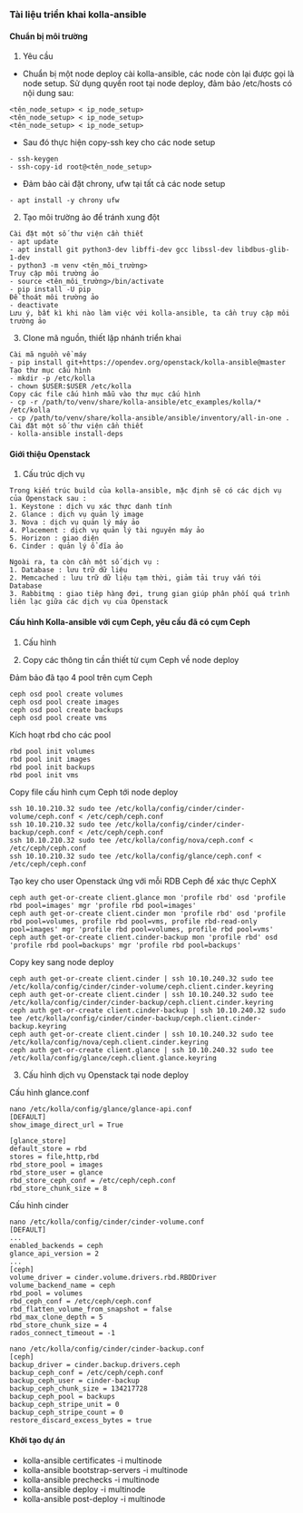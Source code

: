 ### Tài liệu triển khai kolla-ansible
#### Chuẩn bị môi trường
1. Yêu cầu
- Chuẩn bị một node deploy cài kolla-ansible, các node còn lại được gọi là node setup. Sử dụng quyền root tại node deploy, đảm bảo /etc/hosts có nội dung sau:
```
<tên_node_setup> < ip_node_setup>
<tên_node_setup> < ip_node_setup>
<tên_node_setup> < ip_node_setup>
```
- Sau đó thực hiện copy-ssh key cho các node setup
```
- ssh-keygen
- ssh-copy-id root@<tên_node_setup>
```
- Đảm bảo cài đặt chrony, ufw tại tất cả các node setup
```
- apt install -y chrony ufw
```
2. Tạo môi trường ảo để tránh xung đột
```
Cài đặt một số thư viện cần thiết
- apt update
- apt install git python3-dev libffi-dev gcc libssl-dev libdbus-glib-1-dev
- python3 -m venv <tên_môi_trường>
Truy cập môi trường ảo
- source <tên_môi_trường>/bin/activate
- pip install -U pip
Để thoát môi trường ảo
- deactivate
Lưu ý, bất kì khi nào làm việc với kolla-ansible, ta cần truy cập môi trường ảo
```
3. Clone mã nguồn, thiết lập nhánh triển khai
```
Cài mã nguồn về máy
- pip install git+https://opendev.org/openstack/kolla-ansible@master
Tạo thư mục cấu hình
- mkdir -p /etc/kolla
- chown $USER:$USER /etc/kolla
Copy các file cấu hình mẫu vào thư mục cấu hình
- cp -r /path/to/venv/share/kolla-ansible/etc_examples/kolla/* /etc/kolla
- cp /path/to/venv/share/kolla-ansible/ansible/inventory/all-in-one .
Cài đặt một số thư viện cần thiết
- kolla-ansible install-deps
```
#### Giới thiệu Openstack
1. Cấu trúc dịch vụ
```
Trong kiến trúc build của kolla-ansible, mặc định sẽ có các dịch vụ của Openstack sau :
1. Keystone : dịch vụ xác thực danh tính
2. Glance : dịch vụ quản lý image
3. Nova : dịch vụ quản lý máy ảo
4. Placement : dịch vụ quản lý tài nguyên máy ảo
5. Horizon : giao diện
6. Cinder : quản lý ổ đĩa ảo

Ngoài ra, ta còn cần một số dịch vụ : 
1. Database : lưu trữ dữ liệu
2. Memcached : lưu trữ dữ liệu tạm thời, giảm tải truy vấn tới Database
3. Rabbitmq : giao tiêp hàng đợi, trung gian giúp phân phối quá trình liên lạc giữa các dịch vụ của Openstack
```

#### Cấu hình Kolla-ansible với cụm Ceph, yêu cầu đã có cụm Ceph
1. Cấu hình

2. Copy các thông tin cần thiết từ cụm Ceph về node deploy

Đảm bảo đã tạo 4 pool trên cụm Ceph
```
ceph osd pool create volumes
ceph osd pool create images
ceph osd pool create backups
ceph osd pool create vms
```
Kích hoạt rbd cho các pool
```
rbd pool init volumes
rbd pool init images
rbd pool init backups
rbd pool init vms
```
Copy file cấu hình cụm Ceph tới node deploy
```
ssh 10.10.210.32 sudo tee /etc/kolla/config/cinder/cinder-volume/ceph.conf < /etc/ceph/ceph.conf
ssh 10.10.210.32 sudo tee /etc/kolla/config/cinder/cinder-backup/ceph.conf < /etc/ceph/ceph.conf
ssh 10.10.210.32 sudo tee /etc/kolla/config/nova/ceph.conf < /etc/ceph/ceph.conf
ssh 10.10.210.32 sudo tee /etc/kolla/config/glance/ceph.conf < /etc/ceph/ceph.conf
```
Tạo key cho user Openstack ứng với mỗi RDB Ceph để xác thực CephX
```
ceph auth get-or-create client.glance mon 'profile rbd' osd 'profile rbd pool=images' mgr 'profile rbd pool=images'
ceph auth get-or-create client.cinder mon 'profile rbd' osd 'profile rbd pool=volumes, profile rbd pool=vms, profile rbd-read-only pool=images' mgr 'profile rbd pool=volumes, profile rbd pool=vms'
ceph auth get-or-create client.cinder-backup mon 'profile rbd' osd 'profile rbd pool=backups' mgr 'profile rbd pool=backups'
```
Copy key sang node deploy
```
ceph auth get-or-create client.cinder | ssh 10.10.240.32 sudo tee /etc/kolla/config/cinder/cinder-volume/ceph.client.cinder.keyring
ceph auth get-or-create client.cinder | ssh 10.10.240.32 sudo tee /etc/kolla/config/cinder/cinder-backup/ceph.client.cinder.keyring
ceph auth get-or-create client.cinder-backup | ssh 10.10.240.32 sudo tee /etc/kolla/config/cinder/cinder-backup/ceph.client.cinder-backup.keyring
ceph auth get-or-create client.cinder | ssh 10.10.240.32 sudo tee /etc/kolla/config/nova/ceph.client.cinder.keyring
ceph auth get-or-create client.glance | ssh 10.10.240.32 sudo tee /etc/kolla/config/glance/ceph.client.glance.keyring
```
3. Cấu hình dịch vụ Openstack tại node deploy

Cấu hình glance.conf
```
nano /etc/kolla/config/glance/glance-api.conf
[DEFAULT]
show_image_direct_url = True

[glance_store]
default_store = rbd
stores = file,http,rbd
rbd_store_pool = images
rbd_store_user = glance
rbd_store_ceph_conf = /etc/ceph/ceph.conf
rbd_store_chunk_size = 8
```
Cấu hình cinder
```
nano /etc/kolla/config/cinder/cinder-volume.conf
[DEFAULT]
...
enabled_backends = ceph
glance_api_version = 2
...
[ceph]
volume_driver = cinder.volume.drivers.rbd.RBDDriver
volume_backend_name = ceph
rbd_pool = volumes
rbd_ceph_conf = /etc/ceph/ceph.conf
rbd_flatten_volume_from_snapshot = false
rbd_max_clone_depth = 5
rbd_store_chunk_size = 4
rados_connect_timeout = -1

nano /etc/kolla/config/cinder/cinder-backup.conf
[ceph]
backup_driver = cinder.backup.drivers.ceph
backup_ceph_conf = /etc/ceph/ceph.conf
backup_ceph_user = cinder-backup
backup_ceph_chunk_size = 134217728
backup_ceph_pool = backups
backup_ceph_stripe_unit = 0
backup_ceph_stripe_count = 0
restore_discard_excess_bytes = true
```
#### Khởi tạo dự án
- kolla-ansible certificates -i multinode
- kolla-ansible bootstrap-servers -i multinode
- kolla-ansible prechecks -i multinode
- kolla-ansible deploy -i multinode
- kolla-ansible post-deploy -i multinode

